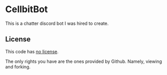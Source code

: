 CellbitBot
==========

This is a chatter discord bot I was hired to create.

License
-------

This code has [no license](https://choosealicense.com/no-permission).

The only rights you have are the ones provided by Github. Namely, viewing and forking.
